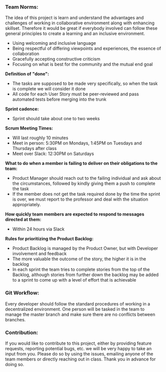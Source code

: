 ### **Team Norms:** 
The idea of this project is learn and understand the advantages and challenges of working in collaborative environment along with enhancing skillset. Therefore it would be great if everybody involved can follow these general principles to create a learning and an inclusive environment.

- Using welcoming and inclusive language
- Being respectful of differing viewpoints and experiences, the essence of collaboration
- Gracefully accepting constructive criticism
- Focusing on what is best for the community and the mutual end goal

**Definition of "done":**
- The tasks are supposed to be made very specifically, so when the task is complete we will consider it done
- All code for each User Story must be peer-reviewed and pass automated tests before merging into the trunk

**Sprint cadence:**
- Sprint should take about one to two weeks

**Scrum Meeting Times:**
- Will last roughly 10 minutes
- Meet in person: 5:30PM on Mondays, 1:45PM on Tuesdays and Thursdays after class
- Meet over Slack: 12:30PM on Saturdays

**What to do when a member is failing to deliver on their obligations to the team:** 
- Product Manager should reach out to the failing individual and ask about the circumstances, followed by kindly giving them a push to complete the task
- If the member does not get the task required done by the time the sprint is over, we must report to the professor and deal with the situation appropriately.

**How quickly team members are expected to respond to messages directed at them:**
- Within 24 hours via Slack

**Rules for prioritizing the Product Backlog:**
- Product Backlog is managed by the Product Owner, but with Developer involvement and feedback 
- The more valuable the outcome of the story, the higher it is in the backlog 
- In each sprint the team tries to complete stories from the top of the Backlog, although stories from further down the backlog may be added to a sprint to come up with a level of effort that is achievable

### **Git Workflow:**
Every developer should follow the standard procedures of working in a decentralized environment. One person will be tasked in the team to manage the master branch and make sure there are no conflicts between branches.

### **Contribution:**
If you would like to contribute to this project, either by providing feature requests, reporting potential bugs, etc. we will be very happy to take an input from you. Please do so by using the issues, emailing anyone of the team members or directly reaching out in class. Thank you in advance for doing so.
